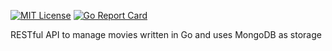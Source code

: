 [![MIT License](http://img.shields.io/badge/license-MIT-blue.svg?style=flat)](LICENSE) [![Go Report Card](https://goreportcard.com/badge/github.com/ElectronSz/go-mongo-rest)](https://goreportcard.com/report/github.com/ElectronSz/go-mongo-rest)

RESTful API to manage movies written in Go and uses MongoDB as storage